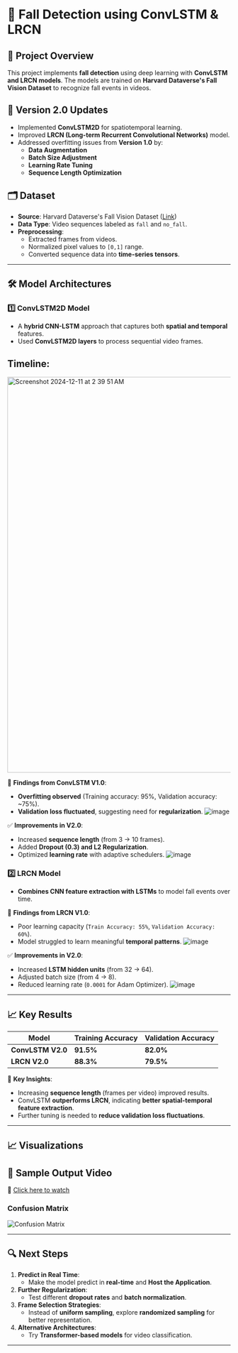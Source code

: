 # 🎥 Fall Detection using ConvLSTM & LRCN

## 📌 Project Overview
This project implements **fall detection** using deep learning with **ConvLSTM and LRCN models**. The models are trained on **Harvard Dataverse's Fall Vision Dataset** to recognize fall events in videos.

## **🚀 Version 2.0 Updates**
- Implemented **ConvLSTM2D** for spatiotemporal learning.
- Improved **LRCN (Long-term Recurrent Convolutional Networks)** model.
- Addressed overfitting issues from **Version 1.0** by:
  - **Data Augmentation**
  - **Batch Size Adjustment**
  - **Learning Rate Tuning**
  - **Sequence Length Optimization** 

## **🗂️ Dataset**
- **Source**: Harvard Dataverse's Fall Vision Dataset ([Link](https://dataverse.harvard.edu/dataset.xhtml?persistentId=doi:10.7910/DVN/75QPKK))
- **Data Type**: Video sequences labeled as `fall` and `no_fall`.
- **Preprocessing**:
  - Extracted frames from videos.
  - Normalized pixel values to `[0,1]` range.
  - Converted sequence data into **time-series tensors**.

---

## **🛠️ Model Architectures**
### **1️⃣ ConvLSTM2D Model**
- A **hybrid CNN-LSTM** approach that captures both **spatial and temporal** features.
- Used **ConvLSTM2D layers** to process sequential video frames.

## Timeline:
<img width="892" alt="Screenshot 2024-12-11 at 2 39 51 AM" src="https://github.com/user-attachments/assets/7f4be7a4-df78-4604-b8fe-c3cae78c7871">

📌 **Findings from ConvLSTM V1.0**:
- **Overfitting observed** (Training accuracy: 95%, Validation accuracy: ~75%).
- **Validation loss fluctuated**, suggesting need for **regularization**.
![image](https://github.com/user-attachments/assets/c8843f1d-190d-4ef3-8be0-c1853b317311)

✅ **Improvements in V2.0**:
- Increased **sequence length** (from 3 → 10 frames).
- Added **Dropout (0.3) and L2 Regularization**.
- Optimized **learning rate** with adaptive schedulers.
![image](https://github.com/user-attachments/assets/1acc6872-08b0-4030-9294-d35b44938ce1)

### **2️⃣ LRCN Model**
- **Combines CNN feature extraction with LSTMs** to model fall events over time.

📌 **Findings from LRCN V1.0**:
- Poor learning capacity (`Train Accuracy: 55%`, `Validation Accuracy: 60%`).
- Model struggled to learn meaningful **temporal patterns**.
![image](https://github.com/user-attachments/assets/6f772837-8156-405d-b89d-82d61c7be6df)

✅ **Improvements in V2.0**:
- Increased **LSTM hidden units** (from 32 → 64).
- Adjusted batch size (from 4 → 8).
- Reduced learning rate (`0.0001` for Adam Optimizer).
![image](https://github.com/user-attachments/assets/bea3b1f6-af79-4999-aa40-bcee3bcb864c)

---

## 📈 Key Results

| Model | Training Accuracy | Validation Accuracy |
|--------|----------------|------------------|
| **ConvLSTM V2.0** | **91.5%** | **82.0%** |
| **LRCN V2.0** | **88.3%** | **79.5%** |

📌 **Key Insights**:
- Increasing **sequence length** (frames per video) improved results.
- ConvLSTM **outperforms LRCN**, indicating **better spatial-temporal feature extraction**.
- Further tuning is needed to **reduce validation loss fluctuations**.

---

## 📈 Visualizations

## 🎥 Sample Output Video
🔗 [Click here to watch]([https://drive.google.com/file/d/FILE_ID/view](https://drive.google.com/file/d/1wj3FqGj4hPY0v7jr4Bh4YC07gxucsrwc/view?usp=sharing))

### **Confusion Matrix**
![Confusion Matrix](reports/images/confusion_matrix.png)

---

## **🔍 Next Steps**
1. **Predict in Real Time**:
   - Make the model predict in **real-time** and **Host the Application**.
2. **Further Regularization**:
   - Test different **dropout rates** and **batch normalization**.
3. **Frame Selection Strategies**:
   - Instead of **uniform sampling**, explore **randomized sampling** for better representation.
4. **Alternative Architectures**:
   - Try **Transformer-based models** for video classification.

---
